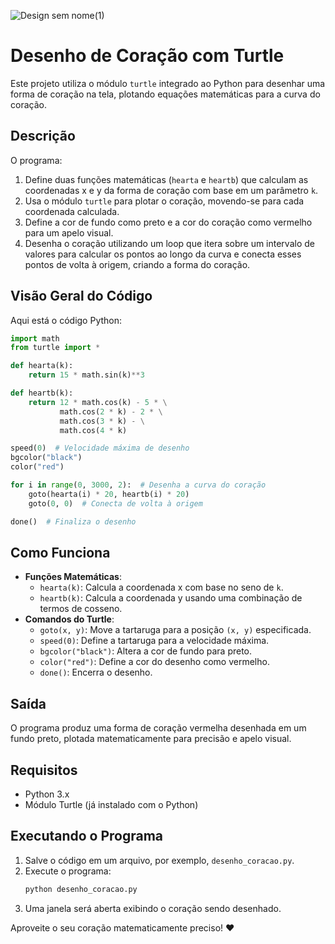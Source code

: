 ![Design sem nome(1)](https://github.com/user-attachments/assets/b378d269-5e78-4919-81e1-a0221bcb89e1)

# Desenho de Coração com Turtle

Este projeto utiliza o módulo `turtle` integrado ao Python para desenhar uma forma de coração na tela, plotando equações matemáticas para a curva do coração.

## Descrição
O programa:
1. Define duas funções matemáticas (`hearta` e `heartb`) que calculam as coordenadas x e y da forma de coração com base em um parâmetro `k`.
2. Usa o módulo `turtle` para plotar o coração, movendo-se para cada coordenada calculada.
3. Define a cor de fundo como preto e a cor do coração como vermelho para um apelo visual.
4. Desenha o coração utilizando um loop que itera sobre um intervalo de valores para calcular os pontos ao longo da curva e conecta esses pontos de volta à origem, criando a forma do coração.

## Visão Geral do Código
Aqui está o código Python:

```python
import math
from turtle import *

def hearta(k):
    return 15 * math.sin(k)**3

def heartb(k):
    return 12 * math.cos(k) - 5 * \
           math.cos(2 * k) - 2 * \
           math.cos(3 * k) - \
           math.cos(4 * k)

speed(0)  # Velocidade máxima de desenho
bgcolor("black")
color("red")

for i in range(0, 3000, 2):  # Desenha a curva do coração
    goto(hearta(i) * 20, heartb(i) * 20)
    goto(0, 0)  # Conecta de volta à origem

done()  # Finaliza o desenho
```

## Como Funciona
- **Funções Matemáticas**:
  - `hearta(k)`: Calcula a coordenada x com base no seno de `k`.
  - `heartb(k)`: Calcula a coordenada y usando uma combinação de termos de cosseno.
- **Comandos do Turtle**:
  - `goto(x, y)`: Move a tartaruga para a posição `(x, y)` especificada.
  - `speed(0)`: Define a tartaruga para a velocidade máxima.
  - `bgcolor("black")`: Altera a cor de fundo para preto.
  - `color("red")`: Define a cor do desenho como vermelho.
  - `done()`: Encerra o desenho.

## Saída
O programa produz uma forma de coração vermelha desenhada em um fundo preto, plotada matematicamente para precisão e apelo visual.

## Requisitos
- Python 3.x
- Módulo Turtle (já instalado com o Python)

## Executando o Programa
1. Salve o código em um arquivo, por exemplo, `desenho_coracao.py`.
2. Execute o programa:
   ```bash
   python desenho_coracao.py
   ```
3. Uma janela será aberta exibindo o coração sendo desenhado.

Aproveite o seu coração matematicamente preciso! ❤️
